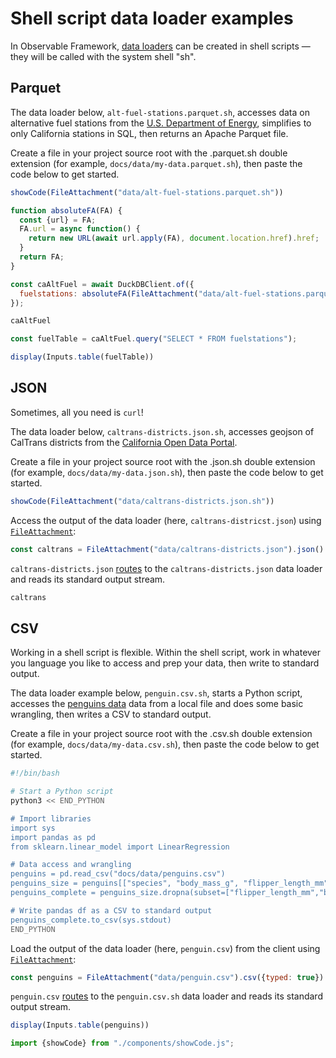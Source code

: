 # Shell script data loader examples

In Observable Framework, [data loaders](../loaders) can be created in shell scripts — they will be called with the system shell "sh".

## Parquet

The data loader below, `alt-fuel-stations.parquet.sh`, accesses data on alternative fuel stations from the [U.S. Department of Energy](https://catalog.data.gov/dataset/alternative-fueling-station-locations-422f2), simplifies to only California stations in SQL, then returns an Apache Parquet file.

Create a file in your project source root with the .parquet.sh double extension (for example, `docs/data/my-data.parquet.sh`), then paste the code below to get started.

<!-- TODO this one needs explaining. -->

```js
showCode(FileAttachment("data/alt-fuel-stations.parquet.sh"))
```

<!-- TODO explain -->

```js echo
function absoluteFA(FA) {
  const {url} = FA;
  FA.url = async function() {
    return new URL(await url.apply(FA), document.location.href).href;
  }
  return FA;
}
```

```js echo
const caAltFuel = await DuckDBClient.of({
  fuelstations: absoluteFA(FileAttachment("data/alt-fuel-stations.parquet"))
});
```

```js echo
caAltFuel
```

```js echo
const fuelTable = caAltFuel.query("SELECT * FROM fuelstations");
```

```js echo
display(Inputs.table(fuelTable))
```

## JSON

Sometimes, all you need is `curl`!

The data loader below, `caltrans-districts.json.sh`, accesses geojson of CalTrans districts from the [California Open Data Portal](https://data.ca.gov/dataset/caltrans-districts/resource/668dacf7-e927-4ced-98aa-b495e79d40d2).

Create a file in your project source root with the .json.sh double extension (for example, `docs/data/my-data.json.sh`), then paste the code below to get started.

```js
showCode(FileAttachment("data/caltrans-districts.json.sh"))
```

Access the output of the data loader (here, `caltrans-districst.json`) using [`FileAttachment`](../javascript/files):

```js echo
const caltrans = FileAttachment("data/caltrans-districts.json").json()
```

`caltrans-districts.json` [routes](../loaders#routing) to the `caltrans-districts.json` data loader and reads its standard output stream.

```js echo
caltrans
```

## CSV

Working in a shell script is flexible. Within the shell script, work in whatever you language you like to access and prep your data, then write to standard output.

The data loader example below, `penguin.csv.sh`, starts a Python script, accesses the [penguins data](https://journal.r-project.org/articles/RJ-2022-020/) data from a local file and does some basic wrangling, then writes a CSV to standard output.

Create a file in your project source root with the .csv.sh double extension (for example, `docs/data/my-data.csv.sh`), then paste the code below to get started.

```sh
#!/bin/bash

# Start a Python script
python3 << END_PYTHON

# Import libraries
import sys
import pandas as pd
from sklearn.linear_model import LinearRegression

# Data access and wrangling
penguins = pd.read_csv("docs/data/penguins.csv")
penguins_size = penguins[["species", "body_mass_g", "flipper_length_mm", "sex"]]
penguins_complete = penguins_size.dropna(subset=["flipper_length_mm","body_mass_g"])

# Write pandas df as a CSV to standard output
penguins_complete.to_csv(sys.stdout)
END_PYTHON
```

Load the output of the data loader (here, `penguin.csv`) from the client using [`FileAttachment`](../javascript/files):

```js echo
const penguins = FileAttachment("data/penguin.csv").csv({typed: true})
```

`penguin.csv` [routes](../loaders#routing) to the `penguin.csv.sh` data loader and reads its standard output stream.

```js echo
display(Inputs.table(penguins))
```

```js
import {showCode} from "./components/showCode.js";
```

